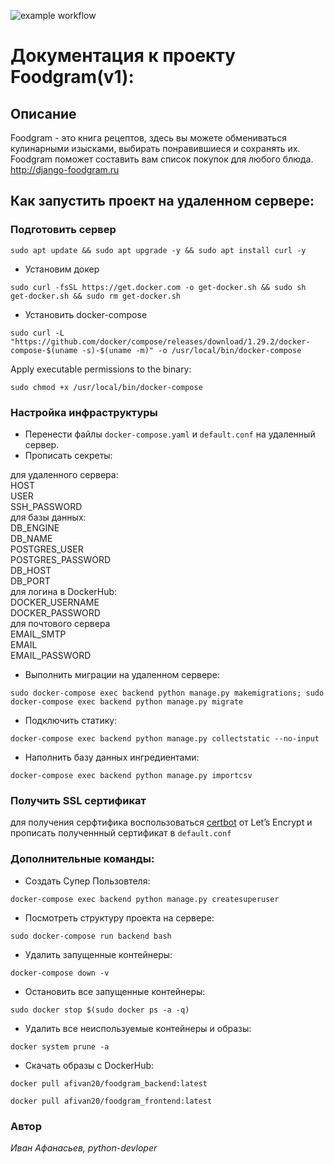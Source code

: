 ![example workflow](https://github.com/afivan20/foodgram-project-react/actions/workflows/foodgram_workflow.yml/badge.svg)
# Документация к проекту Foodgram(v1):

## Описание
Foodgram - это книга рецептов, здесь вы можете обмениваться кулинарными изысками, выбирать понравившиеся и сохранять их. Foodgram поможет составить вам список покупок для любого блюда. 
http://django-foodgram.ru


## Как запустить проект на удаленном сервере:
### Подготовить сервер ###
```
sudo apt update && sudo apt upgrade -y && sudo apt install curl -y
```
- Установим докер
```
sudo curl -fsSL https://get.docker.com -o get-docker.sh && sudo sh get-docker.sh && sudo rm get-docker.sh
```
- Установить docker-compose
```
sudo curl -L "https://github.com/docker/compose/releases/download/1.29.2/docker-compose-$(uname -s)-$(uname -m)" -o /usr/local/bin/docker-compose
```
Apply executable permissions to the binary:
```
sudo chmod +x /usr/local/bin/docker-compose
```
### Настройка инфраструктуры
-  Перенести файлы `docker-compose.yaml` и `default.conf` на удаленный сервер.
- Прописать секреты:
<dl>
<dt>для удаленного сервера:</dt>
HOST<br>
USER<br>
SSH_PASSWORD<br>

<dt>для базы данных:</dt>
DB_ENGINE<br>
DB_NAME<br>
POSTGRES_USER<br>
POSTGRES_PASSWORD<br>
DB_HOST<br>
DB_PORT<br>

<dt>для логина в DockerHub:</dt>
DOCKER_USERNAME<br>
DOCKER_PASSWORD<br>

<dt>для почтового сервера</dt>
EMAIL_SMTP<br>
EMAIL<br>
EMAIL_PASSWORD<br>
</dl>

- Выполнить миграции на удаленном сервере:
```
sudo docker-compose exec backend python manage.py makemigrations; sudo docker-compose exec backend python manage.py migrate
```
- Подключить статику:
```
docker-compose exec backend python manage.py collectstatic --no-input
```
- Наполнить базу данных ингредиентами:
```
docker-compose exec backend python manage.py importcsv
```
### Получить SSL сертификат
для получения серфтифика воспользоваться [certbot](https://certbot.eff.org) от Let’s Encrypt
и прописать полученнный сертификат в `default.conf`

### Дополнительные команды:
- Создать Супер Пользовтеля:
```
docker-compose exec backend python manage.py createsuperuser
```
- Посмотреть структуру проекта на сервере:
```
sudo docker-compose run backend bash
```
- Удалить запущенные контейнеры:
```
docker-compose down -v
```
- Остановить все запущенные контейнеры:
```
sudo docker stop $(sudo docker ps -a -q)
```
- Удалить все неиспользуемые контейнеры и образы:
```
docker system prune -a
```
- Скачать образы с DockerHub:
```
docker pull afivan20/foodgram_backend:latest
```
```
docker pull afivan20/foodgram_frontend:latest
```
### Автор
_Иван Афанасьев, python-devloper_